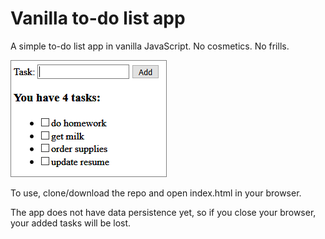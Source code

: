 # Vanilla to-do list app
A simple to-do list app in vanilla JavaScript. No cosmetics. No frills.

![to-do app screenshot](https://raw.githubusercontent.com/waqashsn/Vanilla-to-do-list-app/master/images/todo_screenshot.PNG)

To use, clone/download the repo and open index.html in your browser. 

The app does not have data persistence yet, so if you close your browser, your added tasks will be lost.
